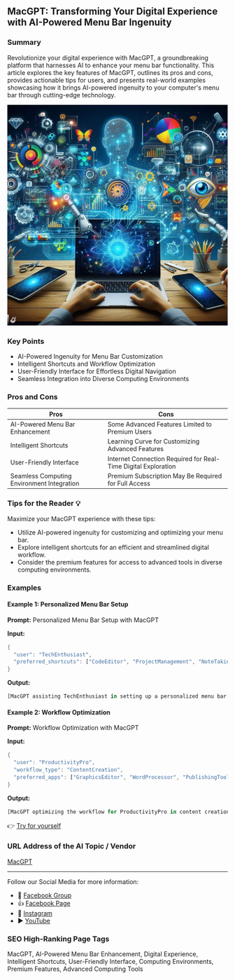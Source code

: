 ## MacGPT: Transforming Your Digital Experience with AI-Powered Menu Bar Ingenuity

### Summary
Revolutionize your digital experience with MacGPT, a groundbreaking platform that harnesses AI to enhance your menu bar functionality. This article explores the key features of MacGPT, outlines its pros and cons, provides actionable tips for users, and presents real-world examples showcasing how it brings AI-powered ingenuity to your computer's menu bar through cutting-edge technology.

<img src="./macgpt.webp" alt="MacGPT Image"/>

### Key Points
- AI-Powered Ingenuity for Menu Bar Customization
- Intelligent Shortcuts and Workflow Optimization
- User-Friendly Interface for Effortless Digital Navigation
- Seamless Integration into Diverse Computing Environments

### Pros and Cons

| Pros                             | Cons                                               |
| -------------------------------- | -------------------------------------------------- |
| AI-Powered Menu Bar Enhancement  | Some Advanced Features Limited to Premium Users   |
| Intelligent Shortcuts            | Learning Curve for Customizing Advanced Features |
| User-Friendly Interface           | Internet Connection Required for Real-Time Digital Exploration |
| Seamless Computing Environment Integration | Premium Subscription May Be Required for Full Access|

### Tips for the Reader 💡
Maximize your MacGPT experience with these tips:
- Utilize AI-powered ingenuity for customizing and optimizing your menu bar.
- Explore intelligent shortcuts for an efficient and streamlined digital workflow.
- Consider the premium features for access to advanced tools in diverse computing environments.

### Examples

#### Example 1: Personalized Menu Bar Setup
**Prompt:** Personalized Menu Bar Setup with MacGPT

**Input:**
```dart
{
  "user": "TechEnthusiast",
  "preferred_shortcuts": ["CodeEditor", "ProjectManagement", "NoteTaking"]
}
```

**Output:**
```dart
[MacGPT assisting TechEnthusiast in setting up a personalized menu bar with preferred shortcuts for seamless access to coding, project management, and note-taking tools]
```

#### Example 2: Workflow Optimization
**Prompt:** Workflow Optimization with MacGPT

**Input:**
```dart
{
  "user": "ProductivityPro",
  "workflow_type": "ContentCreation",
  "preferred_apps": ["GraphicsEditor", "WordProcessor", "PublishingTool"]
}
```

**Output:**
```dart
[MacGPT optimizing the workflow for ProductivityPro in content creation, suggesting efficient menu bar setups with graphics editing, word processing, and publishing tools]
```

👉 <a href="https://goodsnooze.gumroad.com/l/menugpt" target="_blank">Try for yourself</a>

### URL Address of the AI Topic / Vendor
<a href="https://goodsnooze.gumroad.com/l/menugpt" target="_blank">MacGPT</a>

---

Follow our Social Media for more information:

- 📘 <a href="https://www.facebook.com/groups/trionxai" target="_blank">Facebook Group</a>
- 👍 <a href="https://www.facebook.com/ai.trionxai" target="_blank">Facebook Page</a>
- 📸 <a href="https://www.instagram.com/trionxai/" target="_blank">Instagram</a>
- ▶️ <a href="https://www.youtube.com/@robotdocs/" target="_blank">YouTube</a>

### SEO High-Ranking Page Tags
MacGPT, AI-Powered Menu Bar Enhancement, Digital Experience, Intelligent Shortcuts, User-Friendly Interface, Computing Environments, Premium Features, Advanced Computing Tools